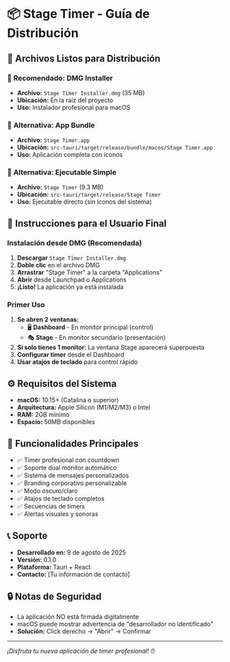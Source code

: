 # 📦 Stage Timer - Guía de Distribución

## 🎯 Archivos Listos para Distribución

### 🥇 **Recomendado: DMG Installer**

- **Archivo:** `Stage Timer Installer.dmg` (35 MB)
- **Ubicación:** En la raíz del proyecto
- **Uso:** Instalador profesional para macOS

### 🥈 **Alternativa: App Bundle**

- **Archivo:** `Stage Timer.app`
- **Ubicación:** `src-tauri/target/release/bundle/macos/Stage Timer.app`
- **Uso:** Aplicación completa con iconos

### 🥉 **Alternativa: Ejecutable Simple**

- **Archivo:** `Stage Timer` (9.3 MB)
- **Ubicación:** `src-tauri/target/release/Stage Timer`
- **Uso:** Ejecutable directo (sin iconos del sistema)

## 🚀 **Instrucciones para el Usuario Final**

### Instalación desde DMG (Recomendada)

1. **Descargar** `Stage Timer Installer.dmg`
2. **Doble clic** en el archivo DMG
3. **Arrastrar** "Stage Timer" a la carpeta "Applications"
4. **Abrir** desde Launchpad o Applications
5. **¡Listo!** La aplicación ya está instalada

### Primer Uso

1. **Se abren 2 ventanas:**
   - 🖥️ **Dashboard** - En monitor principal (control)
   - 🎭 **Stage** - En monitor secundario (presentación)
2. **Si solo tienes 1 monitor:** La ventana Stage aparecerá superpuesta
3. **Configurar timer** desde el Dashboard
4. **Usar atajos de teclado** para control rápido

## ⚙️ **Requisitos del Sistema**

- **macOS:** 10.15+ (Catalina o superior)
- **Arquitectura:** Apple Silicon (M1/M2/M3) o Intel
- **RAM:** 2GB mínimo
- **Espacio:** 50MB disponibles

## 🔧 **Funcionalidades Principales**

- ✅ Timer profesional con countdown
- ✅ Soporte dual monitor automático
- ✅ Sistema de mensajes personalizados
- ✅ Branding corporativo personalizable
- ✅ Modo oscuro/claro
- ✅ Atajos de teclado completos
- ✅ Secuencias de timers
- ✅ Alertas visuales y sonoras

## 📞 **Soporte**

- **Desarrollado en:** 9 de agosto de 2025
- **Versión:** 0.1.0
- **Plataforma:** Tauri + React
- **Contacto:** [Tu información de contacto]

## 🔒 **Notas de Seguridad**

- La aplicación NO está firmada digitalmente
- macOS puede mostrar advertencia de "desarrollador no identificado"
- **Solución:** Click derecho → "Abrir" → Confirmar

---

_¡Disfruta tu nueva aplicación de timer profesional!_ ⏰
